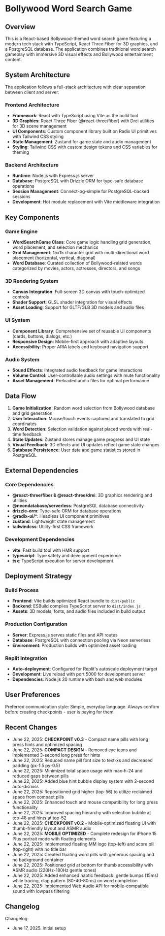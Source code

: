# Bollywood Word Search Game

## Overview

This is a React-based Bollywood-themed word search game featuring a modern tech stack with TypeScript, React Three Fiber for 3D graphics, and a PostgreSQL database. The application combines traditional word search gameplay with immersive 3D visual effects and Bollywood entertainment content.

## System Architecture

The application follows a full-stack architecture with clear separation between client and server:

### Frontend Architecture
- **Framework**: React with TypeScript using Vite as the build tool
- **3D Graphics**: React Three Fiber (@react-three/fiber) with Drei utilities for 3D scene management
- **UI Components**: Custom component library built on Radix UI primitives with Tailwind CSS styling
- **State Management**: Zustand for game state and audio management
- **Styling**: Tailwind CSS with custom design tokens and CSS variables for theming

### Backend Architecture
- **Runtime**: Node.js with Express.js server
- **Database**: PostgreSQL with Drizzle ORM for type-safe database operations
- **Session Management**: Connect-pg-simple for PostgreSQL-backed sessions
- **Development**: Hot module replacement with Vite middleware integration

## Key Components

### Game Engine
- **WordSearchGame Class**: Core game logic handling grid generation, word placement, and selection mechanics
- **Grid Management**: 15x15 character grid with multi-directional word placement (horizontal, vertical, diagonal)
- **Word Database**: Curated collection of Bollywood-related words categorized by movies, actors, actresses, directors, and songs

### 3D Rendering System
- **Canvas Integration**: Full-screen 3D canvas with touch-optimized controls
- **Shader Support**: GLSL shader integration for visual effects
- **Asset Loading**: Support for GLTF/GLB 3D models and audio files

### UI System
- **Component Library**: Comprehensive set of reusable UI components (cards, buttons, dialogs, etc.)
- **Responsive Design**: Mobile-first approach with adaptive layouts
- **Accessibility**: Proper ARIA labels and keyboard navigation support

### Audio System
- **Sound Effects**: Integrated audio feedback for game interactions
- **Volume Control**: User-controllable audio settings with mute functionality
- **Asset Management**: Preloaded audio files for optimal performance

## Data Flow

1. **Game Initialization**: Random word selection from Bollywood database and grid generation
2. **User Interaction**: Mouse/touch events captured and translated to grid coordinates
3. **Word Detection**: Selection validation against placed words with real-time feedback
4. **State Updates**: Zustand stores manage game progress and UI state
5. **Visual Feedback**: 3D effects and UI updates reflect game state changes
6. **Database Persistence**: User data and game statistics stored in PostgreSQL

## External Dependencies

### Core Dependencies
- **@react-three/fiber & @react-three/drei**: 3D graphics rendering and utilities
- **@neondatabase/serverless**: PostgreSQL database connectivity
- **drizzle-orm**: Type-safe ORM for database operations
- **@radix-ui/***: Headless UI component primitives
- **zustand**: Lightweight state management
- **tailwindcss**: Utility-first CSS framework

### Development Dependencies
- **vite**: Fast build tool with HMR support
- **typescript**: Type safety and development experience
- **tsx**: TypeScript execution for server development

## Deployment Strategy

### Build Process
- **Frontend**: Vite builds optimized React bundle to `dist/public`
- **Backend**: ESBuild compiles TypeScript server to `dist/index.js`
- **Assets**: 3D models, fonts, and audio files included in build output

### Production Configuration
- **Server**: Express.js serves static files and API routes
- **Database**: PostgreSQL with connection pooling via Neon serverless
- **Environment**: Production builds with optimized asset loading

### Replit Integration
- **Auto-deployment**: Configured for Replit's autoscale deployment target
- **Development**: Live reload with port 5000 for development server
- **Dependencies**: Node.js 20 runtime with bash and web modules

## User Preferences

Preferred communication style: Simple, everyday language.
Always confirm before creating checkpoints - user is paying for them.

## Recent Changes

- June 22, 2025: **CHECKPOINT v0.3** - Compact name pills with long press hints and optimized spacing
- June 22, 2025: **COMPACT DESIGN** - Removed eye icons and implemented 3-second long press for hints
- June 22, 2025: Reduced name pill font size to text-xs and decreased padding (px-1.5 py-0.5)
- June 22, 2025: Minimized total space usage with max-h-24 and reduced gaps between pills
- June 22, 2025: Added blue hint bubble display system with 2-second auto-dismiss
- June 22, 2025: Repositioned grid higher (top-56) to utilize reclaimed space from compact pills
- June 22, 2025: Enhanced touch and mouse compatibility for long press functionality
- June 22, 2025: Improved spacing hierarchy with selection bubble at top-48 and hints at top-52
- June 22, 2025: **CHECKPOINT v0.2** - Mobile-optimized floating UI with thumb-friendly layout and ASMR audio
- June 22, 2025: **MOBILE OPTIMIZED** - Complete redesign for iPhone 15 Plus portrait mode with floating elements
- June 22, 2025: Implemented floating MM logo (top-left) and score pill (top-right) with no title bar
- June 22, 2025: Created floating word pills with generous spacing and no background container
- June 22, 2025: Positioned grid at bottom for thumb accessibility with ASMR audio (220Hz-180Hz gentle tones)
- June 22, 2025: Added enhanced haptic feedback: gentle bumps (15ms) while tracing, clap pattern (80-40-80ms) on word completion
- June 22, 2025: Implemented Web Audio API for mobile-compatible sound with lowpass filtering

## Changelog

Changelog:
- June 17, 2025. Initial setup
